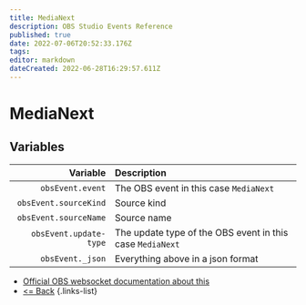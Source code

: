 ```yaml
---
title: MediaNext
description: OBS Studio Events Reference
published: true
date: 2022-07-06T20:52:33.176Z
tags:
editor: markdown
dateCreated: 2022-06-28T16:29:57.611Z
---
```


# MediaNext

## Variables

| Variable | Description |
|---------:|:------------|
| `obsEvent.event` | The OBS event in this case `MediaNext`
| `obsEvent.sourceKind` | Source kind
| `obsEvent.sourceName` | Source name
| `obsEvent.update-type` | The update type of the OBS event in this case `MediaNext`
| `obsEvent._json` | Everything above in a json format

* [Official OBS websocket documentation about this](https://github.com/obsproject/obs-websocket/blob/4.x-current/docs/generated/protocol.md#medianext)
* [<= Back](/en/Broadcasters/OBS/Events)
{.links-list}
